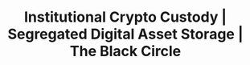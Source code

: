 ---
title: " Institutional Crypto Custody | Segregated Digital Asset Storage | The Black Circle"
description: "Bank-grade cryptocurrency custody through regulated institutional partners.Segregated storage, comprehensive insurance, and multi-signature security for substantial digital asset holdings."
---